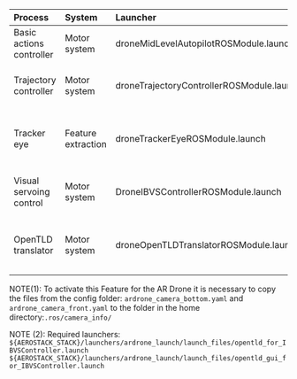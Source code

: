 
| Process | System |  Launcher  | Comments |
| :-------| :----- | :--------- |:-------- |
| Basic actions controller | Motor system | droneMidLevelAutopilotROSModule.launch | Take-off, land, hover|
| Trajectory controller	| Motor system | droneTrajectoryControllerROSModule.launch | Setpoint-based flight control|
| Tracker eye | Feature extraction | droneTrackerEyeROSModule.launch |Vision-based flight control. NOTE (1)|
| Visual servoing control | Motor system | DroneIBVSControllerROSModule.launch	|Vision-based flight control. |
| OpenTLD translator | Motor system  | droneOpenTLDTranslatorROSModule.launch	|Vision-based flight control. NOTE (2)|

NOTE(1): To activate this Feature for the AR Drone it is necessary to copy the files from the config folder: `ardrone_camera_bottom.yaml` and `ardrone_camera_front.yaml` to the folder in the home directory:`.ros/camera_info/` 

NOTE (2): Required launchers: 
  `${AEROSTACK_STACK}/launchers/ardrone_launch/launch_files/opentld_for_IBVSController.launch`
  `${AEROSTACK_STACK}/launchers/ardrone_launch/launch_files/opentld_gui_for_IBVSController.launch`